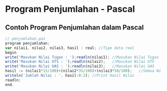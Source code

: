 # Program Penjumlahan - Pascal
## Contoh Program Penjumlahan dalam Pascal

```javascript
// penjumlahan.pas
program penjumlahan;
var nilai1, nilai2, nilai3, hasil : real; //Tipe data real
begin
write('Masukan Nilai Tugas : ');readln(nilai1); //Masukan Nilai Tugas
write('Masukan Nilai UTS : ');readln(nilai2);	//Masukan Nilai UTS
write('Masukan Nilai UAS : ');readln(nilai3);	//Masukan Nilai UAS
hasil := (nilai1*15/100)+(nilai2*35/100)+(nilai3*50/100);	//Semua Nilai Diproeses
writeln('Jumlah Nilai : ', hasil:0:2); //Print Hasil Nilai
readln;
end.
```
